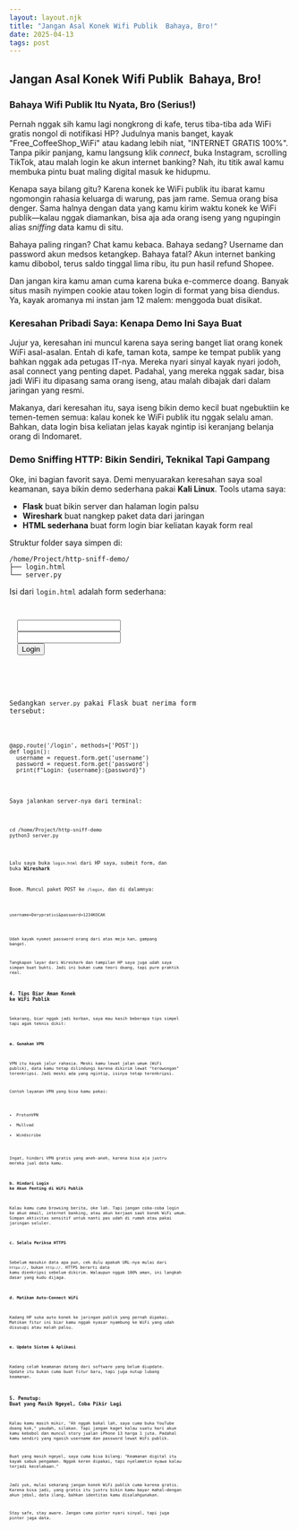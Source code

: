```yaml
---
layout: layout.njk
title: "Jangan Asal Konek Wifi Publik  Bahaya, Bro!"
date: 2025-04-13
tags: post
---
```


## Jangan Asal Konek Wifi Publik  Bahaya, Bro!



### Bahaya Wifi Publik Itu Nyata, Bro (Serius!)

Pernah nggak sih kamu lagi nongkrong di kafe, terus tiba-tiba ada WiFi gratis nongol di notifikasi HP? Judulnya manis banget, kayak "Free\_CoffeeShop\_WiFi" atau kadang lebih niat, "INTERNET GRATIS 100%". Tanpa pikir panjang, kamu langsung klik *connect*, buka Instagram, scrolling TikTok, atau malah login ke akun internet banking? Nah, itu titik awal kamu membuka pintu buat maling digital masuk ke hidupmu.

Kenapa saya bilang gitu? Karena konek ke WiFi publik itu ibarat kamu ngomongin rahasia keluarga di warung, pas jam rame. Semua orang bisa denger. Sama halnya dengan data yang kamu kirim waktu konek ke WiFi publik—kalau nggak diamankan, bisa aja ada orang iseng yang ngupingin alias *sniffing* data kamu di situ.

Bahaya paling ringan? Chat kamu kebaca. Bahaya sedang? Username dan password akun medsos ketangkep. Bahaya fatal? Akun internet banking kamu dibobol, terus saldo tinggal lima ribu, itu pun hasil refund Shopee.

Dan jangan kira kamu aman cuma karena buka e-commerce doang. Banyak situs masih nyimpen cookie atau token login di format yang bisa diendus. Ya, kayak aromanya mi instan jam 12 malem: menggoda buat disikat.

### Keresahan Pribadi Saya: Kenapa Demo Ini Saya Buat

Jujur ya, keresahan ini muncul karena saya sering banget liat orang konek WiFi asal-asalan. Entah di kafe, taman kota, sampe ke tempat publik yang bahkan nggak ada petugas IT-nya. Mereka nyari sinyal kayak nyari jodoh, asal connect yang penting dapet. Padahal, yang mereka nggak sadar, bisa jadi WiFi itu dipasang sama orang iseng, atau malah dibajak dari dalam jaringan yang resmi.

Makanya, dari keresahan itu, saya iseng bikin demo kecil buat ngebuktiin ke temen-temen semua: kalau konek ke WiFi publik itu nggak selalu aman. Bahkan, data login bisa keliatan jelas kayak ngintip isi keranjang belanja orang di Indomaret.

### Demo Sniffing HTTP: Bikin Sendiri, Teknikal Tapi Gampang

Oke, ini bagian favorit saya. Demi menyuarakan keresahan saya soal keamanan, saya bikin demo sederhana pakai **Kali Linux**. Tools utama saya:

- **Flask** buat bikin server dan halaman login palsu
- **Wireshark** buat nangkep paket data dari jaringan
- **HTML sederhana** buat form login biar keliatan kayak form real

Struktur folder saya simpen di:

```
/home/Project/http-sniff-demo/
├── login.html
└── server.py
```

Isi dari `login.html` adalah form sederhana:

<pre class="terminal"><code>
<form action="http://<IP-SAYA>:5000/login" method="POST">
  <input type="text" name="username">
  <input type="password" name="password">
  <input type="submit" value="Login">
</form>
</pre>

Sedangkan `server.py` pakai Flask buat nerima form tersebut:

<pre class="terminal"><code>
@app.route('/login', methods=['POST'])
def login():
  username = request.form.get('username')
  password = request.form.get('password')
  print(f"Login: {username}:{password}")
</pre>

Saya jalankan server-nya dari terminal:

<pre class="terminal"><code>
cd /home/Project/http-sniff-demo
python3 server.py
</pre>

Lalu saya buka `login.html` dari HP saya, submit form, dan buka **Wireshark** 

Boom. Muncul paket POST ke `/login`, dan di dalamnya:

<pre class="terminal"><code>
username=Deryprativi&password=1234KOCAK
</pre>

Udah kayak nyomot password orang dari atas meja kan, gampang banget.

Tangkapan layar dari Wireshark dan tampilan HP saya juga udah saya simpan buat bukti. Jadi ini bukan cuma teori doang, tapi pure praktik real.

### 4. Tips Biar Aman Konek ke WiFi Publik

Sekarang, biar nggak jadi korban, saya mau kasih beberapa tips simpel tapi agak teknis dikit:

#### a. Gunakan VPN

VPN itu kayak jalur rahasia. Meski kamu lewat jalan umum (WiFi publik), data kamu tetap dilindungi karena dikirim lewat "terowongan" terenkripsi. Jadi meski ada yang ngintip, isinya tetap terenkripsi.

Contoh layanan VPN yang bisa kamu pakai:

- ProtonVPN
- Mullvad
- Windscribe

Ingat, hindari VPN gratis yang aneh-aneh, karena bisa aja justru mereka jual data kamu.

#### b. Hindari Login ke Akun Penting di WiFi Publik

Kalau kamu cuma browsing berita, oke lah. Tapi jangan coba-coba login ke akun email, internet banking, atau akun kerjaan saat konek WiFi umum. Simpan aktivitas sensitif untuk nanti pas udah di rumah atau pakai jaringan seluler.

#### c. Selalu Periksa HTTPS

Sebelum masukin data apa pun, cek dulu apakah URL-nya mulai dari `https://`, bukan `http://`. HTTPS berarti data kamu dienkripsi sebelum dikirim. Walaupun nggak 100% aman, ini langkah dasar yang kudu dijaga.

#### d. Matikan Auto-Connect WiFi

Kadang HP suka auto konek ke jaringan publik yang pernah dipakai. Matikan fitur ini biar kamu nggak nyasar nyambung ke WiFi yang udah disusupi atau malah palsu.

#### e. Update Sistem & Aplikasi

Kadang celah keamanan datang dari software yang belum diupdate. Update itu bukan cuma buat fitur baru, tapi juga nutup lubang keamanan.

### 5. Penutup: Buat yang Masih Ngeyel, Coba Pikir Lagi

Kalau kamu masih mikir, "Ah nggak bakal lah, saya cuma buka YouTube doang kok," yaudah, silakan. Tapi jangan kaget kalau suatu hari akun kamu kebobol dan muncul story jualan iPhone 13 harga 1 juta. Padahal kamu sendiri yang ngasih username dan password lewat WiFi publik.

Buat yang masih ngeyel, saya cuma bisa bilang: "Keamanan digital itu kayak sabuk pengaman. Nggak keren dipakai, tapi nyelametin nyawa kalau terjadi kecelakaan."

Jadi yuk, mulai sekarang jangan konek WiFi publik cuma karena gratis. Karena bisa jadi, yang gratis itu justru bikin kamu bayar mahal—dengan akun jebol, data ilang, bahkan identitas kamu disalahgunakan.

Stay safe, stay aware. Jangan cuma pinter nyari sinyal, tapi juga pinter jaga data.


